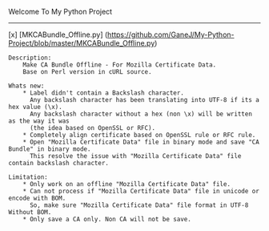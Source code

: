 Welcome To My Python Project
____________________________

[x] [MKCABundle_Offline.py] (https://github.com/GaneJ/My-Python-Project/blob/master/MKCABundle_Offline.py)
    
    Description:
        Make CA Bundle Offline - For Mozilla Certificate Data.
        Base on Perl version in cURL source.

    Whats new:
        * Label didn't contain a Backslash character.
          Any backslash character has been translating into UTF-8 if its a hex value (\x).
          Any backslash character without a hex (non \x) will be written as the way it was
          (the idea based on OpenSSL or RFC).
        * Completely align certificate based on OpenSSL rule or RFC rule.
        * Open "Mozilla Certificate Data" file in binary mode and save "CA Bundle" in binary mode.
          This resolve the issue with "Mozilla Certificate Data" file contain backslash character.

    Limitation:
        * Only work on an offline "Mozilla Certificate Data" file.
        * Can not process if "Mozilla Certificate Data" file in unicode or encode with BOM.
          So, make sure "Mozilla Certificate Data" file format in UTF-8 Without BOM.
        * Only save a CA only. Non CA will not be save.
